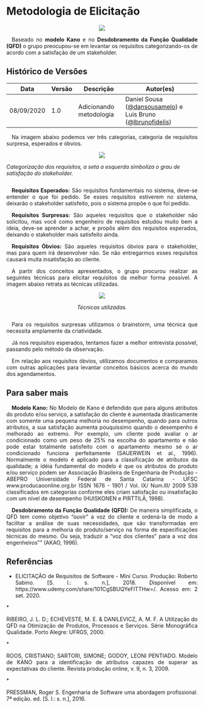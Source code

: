 # Metodologia de Elicitação

<div style="display: flex; justify-content: center; align-items:center;">
    <img src="https://unbarqdsw.github.io/2020.1_G11_SYA/assets/metodologia/docu.png">
</div>

<p align="justify">&emsp;Baseado no <b>modelo Kano</b> e no <b>Desdobramento da Função Qualidade (QFD)</b> o grupo preocupou-se em levantar os requisitos categorizando-os de acordo com a satisfação de um stakeholder.</p>

## Histórico de Versões

| Data | Versão | Descrição | Autor(es) |
| ---- | ------ | --------- | --------- |
| 08/09/2020 | 1.0 | Adicionando metodologia | Daniel Sousa ([@dansousamelo]((https://github.com/dansousamelo)))  e Luis Bruno ([@lbrunofidelis](https://github.com/lbrunofidelis)) |


<p align="justify">&emsp;Na imagem abaixo podemos ver três categorias, categoria de requisitos surpresa, esperados e óbvios.</p>

<div style="display: flex; justify-content: center; align-items:center;">
    <img src="https://unbarqdsw.github.io/2020.1_G11_SYA/assets/metodologia/stakeholder.png">
</div>
<div style="display: flex; justify-content: center; align-items:center;">
    <i><p>Categorização dos requisitos, a seta a esquerda simboliza o grau de satisfação do stakeholder.</p></i>
</div>

<p align="justify">&emsp;<b>Requisitos Esperados:</b> São requisitos fundamentais no sistema, deve-se entender o que foi pedido. Se esses requisitos estiverem no sistema, deixarão o stakeholder satisfeito, pois o sistema propõe o que foi pedido.</p>

<p align="justify">&emsp;<b>Requisitos Surpresas:</b> São aqueles requisitos que o stakeholder não solicitou, mas você como engenheiro de requisitos estudou muito bem a ideia, deve-se aprender a achar, e propôs além dos requisitos esperados, deixando o stakeholder mais satisfeito ainda.</p>

<p align="justify">&emsp;<b>Requisitos Óbvios:</b> São aqueles requisitos óbvios para o stakeholder, mas para quem irá desenvolver não. Se não entregarmos esses requisitos causará muita insatisfação ao cliente.</p>

<p align="justify">&emsp;A partir dos conceitos apresentados, o grupo procurou realizar as seguintes técnicas para elicitar requisitos da melhor forma possível. A imagem abaixo retrata as técnicas utilizadas.</p>

<div style="display: flex; justify-content: center; align-items:center;">
    <img src="https://unbarqdsw.github.io/2020.1_G11_SYA/assets/metodologia/tec.png">
</div>
<div style="display: flex; justify-content: center; align-items:center;">
    <i><p>Técnicas utilizadas.</p></i>
</div>

<p align="justify">&emsp;Para os requisitos surpresas utilizamos o brainstorm, uma técnica que necessita amplamente da criatividade.</p>

<p align="justify">&emsp;Já nos requisitos esperados, tentamos fazer a melhor entrevista possível, passando pelo método da observação.</p>

<p align="justify">&emsp;Em relação aos requisitos óbvios, utilizamos documentos e comparamos com outras aplicações para levantar conceitos básicos acerca do mundo dos agendamentos.</p>

## Para saber mais

<p align="justify">&emsp;<b>Modelo Kano:</b> No Modelo de Kano é defendido que para alguns atributos do produto e/ou serviço, a satisfação do cliente é aumentada drasticamente com somente uma pequena melhoria no desempenho, quando para outros atributos, a sua satisfação aumenta pouquíssimo quando o desempenho é melhorado ao extremo. Por exemplo, um cliente pode avaliar o ar condicionado como um peso de 25% na escolha do apartamento e não pode estar totalmente satisfeito com o apartamento mesmo se o ar condicionado funciona perfeitamente (SAUERWEIN et al., 1996). Normalmente o modelo é aplicado para a classificação de atributos da qualidade; a idéia fundamental do modelo é que os atributos do produto e/ou serviço podem ser Associação Brasileira de Engenharia de Produção - ABEPRO Universidade Federal de Santa Catarina - UFSC www.producaoonline.org.br ISSN 1676 - 1901 / Vol. IX/ Num.lII/ 2009 539 classificados em categorias conforme eles criam satisfação ou insatisfação com um nível de desempenho (HUISKONEN e PIRTTILÄ, 1998).</p>

<p align="justify">&emsp;<b>Desdobramento da Função Qualidade (QFD):</b> De maneira simplificada, o QFD tem como objetivo “ouvir” a voz do cliente e ordená-la de modo a facilitar a análise de suas necessidades, que são transformadas em requisitos para a melhoria do produto/serviço na forma de especificações técnicas do mesmo. Ou seja, traduzir a “voz dos clientes‟ para a voz dos engenheiros‟” (AKAO, 1996).</p>

## Referências
 * <p align="justify">ELICITAÇÃO de Requisitos de Software - Mini Curso. Produção: Roberto Sabino. [S. l.: s. n.], 2018. Disponível em: https://www.udemy.com/share/101CgSBUQYeFlTTHw=/. Acesso em: 2 set. 2020.
</p>
 * <p align="justify">RIBEIRO, J. L. D.; ECHEVESTE, M. E. & DANILEVICZ, A. M. F. A Utilização do QFD na Otimização de Produtos, Processos e Serviços. Série Monográfica Qualidade. Porto Alegre: UFRGS, 2000.
</p>
 * <p align="justify">ROOS, CRISTIANO; SARTORI, SIMONE; GODOY, LEONI PENTIADO. Modelo de KANO para a identificação de atributos capazes de superar as expectativas do cliente. Revista produção online, v. 9, n. 3, 2009.
</p>
 * <p align="justify">PRESSMAN, Roger S. Engenharia de Software uma abordagem profissional. 7ª edição. ed. [S. l.: s. n.], 2016.
</p>

